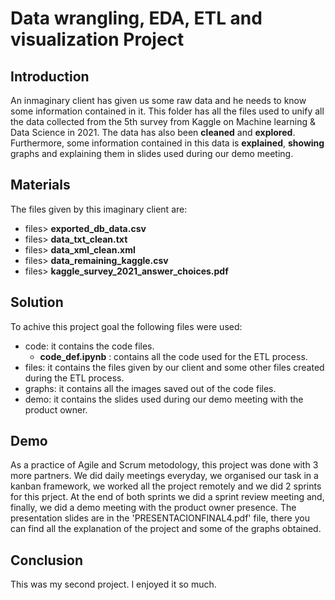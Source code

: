 # Data wrangling, EDA, ETL and visualization Project
## Introduction
An inmaginary client has given us some raw data and he needs to know some information contained in it. This folder has all the files used to unify all the data collected from the 5th survey from Kaggle on Machine learning & Data Science in 2021. The data has also been __cleaned__ and __explored__. Furthermore, some information contained in this data is __explained__, __showing__ graphs and explaining them in slides used during our demo meeting.

## Materials
The files given by this imaginary client are:
- files> __exported_db_data.csv__
- files> __data_txt_clean.txt__
- files> __data_xml_clean.xml__
- files> __data_remaining_kaggle.csv__
- files> __kaggle_survey_2021_answer_choices.pdf__


## Solution
To achive this project goal the following files were used:
- code: it contains the code files.
    - __code_def.ipynb__ : contains all the code used for the ETL process.
- files: it contains the files given by our client and some other files created during the ETL process.
- graphs: it contains all the images saved out of the code files.
- demo: it contains the slides used during our demo meeting with the product owner.

## Demo
As a practice of Agile and Scrum metodology, this project was done with 3 more partners. We did daily meetings everyday, we organised our task in a kanban framework, we worked all the project remotely and we did 2 sprints for this prject. At the end of both sprints we did a sprint review meeting and, finally, we did a demo meeting with the product owner presence. The presentation slides are in the 'PRESENTACIONFINAL4.pdf' file, there you can find all the explanation of the project and some of the graphs obtained.

## Conclusion
This was my second project. I enjoyed it so much.
